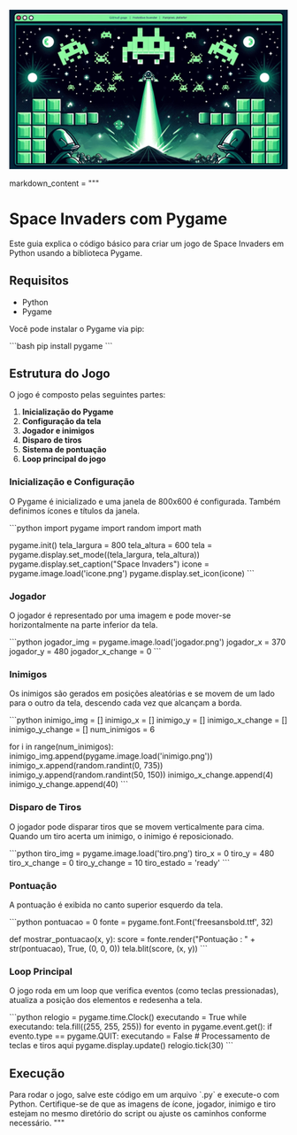 ![Banner do Space Invaders](banner.webp)


markdown_content = """
# Space Invaders com Pygame

Este guia explica o código básico para criar um jogo de Space Invaders em Python usando a biblioteca Pygame.

## Requisitos

- Python
- Pygame

Você pode instalar o Pygame via pip:

\`\`\`bash
pip install pygame
\`\`\`

## Estrutura do Jogo

O jogo é composto pelas seguintes partes:

1. **Inicialização do Pygame**
2. **Configuração da tela**
3. **Jogador e inimigos**
4. **Disparo de tiros**
5. **Sistema de pontuação**
6. **Loop principal do jogo**

### Inicialização e Configuração

O Pygame é inicializado e uma janela de 800x600 é configurada. Também definimos ícones e títulos da janela.

\`\`\`python
import pygame
import random
import math

pygame.init()
tela_largura = 800
tela_altura = 600
tela = pygame.display.set_mode((tela_largura, tela_altura))
pygame.display.set_caption("Space Invaders")
icone = pygame.image.load('icone.png')
pygame.display.set_icon(icone)
\`\`\`

### Jogador

O jogador é representado por uma imagem e pode mover-se horizontalmente na parte inferior da tela.

\`\`\`python
jogador_img = pygame.image.load('jogador.png')
jogador_x = 370
jogador_y = 480
jogador_x_change = 0
\`\`\`

### Inimigos

Os inimigos são gerados em posições aleatórias e se movem de um lado para o outro da tela, descendo cada vez que alcançam a borda.

\`\`\`python
inimigo_img = []
inimigo_x = []
inimigo_y = []
inimigo_x_change = []
inimigo_y_change = []
num_inimigos = 6

for i in range(num_inimigos):
    inimigo_img.append(pygame.image.load('inimigo.png'))
    inimigo_x.append(random.randint(0, 735))
    inimigo_y.append(random.randint(50, 150))
    inimigo_x_change.append(4)
    inimigo_y_change.append(40)
\`\`\`

### Disparo de Tiros

O jogador pode disparar tiros que se movem verticalmente para cima. Quando um tiro acerta um inimigo, o inimigo é reposicionado.

\`\`\`python
tiro_img = pygame.image.load('tiro.png')
tiro_x = 0
tiro_y = 480
tiro_x_change = 0
tiro_y_change = 10
tiro_estado = 'ready'
\`\`\`

### Pontuação

A pontuação é exibida no canto superior esquerdo da tela.

\`\`\`python
pontuacao = 0
fonte = pygame.font.Font('freesansbold.ttf', 32)

def mostrar_pontuacao(x, y):
    score = fonte.render("Pontuação : " + str(pontuacao), True, (0, 0, 0))
    tela.blit(score, (x, y))
\`\`\`

### Loop Principal

O jogo roda em um loop que verifica eventos (como teclas pressionadas), atualiza a posição dos elementos e redesenha a tela.

\`\`\`python
relogio = pygame.time.Clock()
executando = True
while executando:
    tela.fill((255, 255, 255))
    for evento in pygame.event.get():
        if evento.type == pygame.QUIT:
            executando = False
        # Processamento de teclas e tiros aqui
    pygame.display.update()
    relogio.tick(30)
\`\`\`

## Execução

Para rodar o jogo, salve este código em um arquivo \`.py\` e execute-o com Python. Certifique-se de que as imagens de ícone, jogador, inimigo e tiro estejam no mesmo diretório do script ou ajuste os caminhos conforme necessário.
"""


